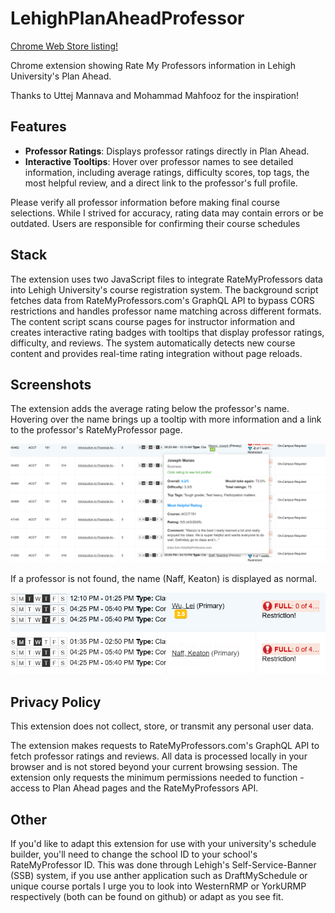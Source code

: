 # LehighPlanAheadProfessor

[Chrome Web Store listing!](https://chromewebstore.google.com/detail/lehighplanaheadprofessor/alogfakffcehkcbmjnhaakneglknpodk?utm_source=item-share-cb)

Chrome extension showing Rate My Professors information in Lehigh University's Plan Ahead.

Thanks to Uttej Mannava and Mohammad Mahfooz for the inspiration!

## Features

- **Professor Ratings**: Displays professor ratings directly in Plan Ahead.
- **Interactive Tooltips**: Hover over professor names to see detailed information, including average ratings, difficulty scores, top tags, the most helpful review, and a direct link to the professor's full profile.
  
Please verify all professor information before making final course selections. While I strived for accuracy, rating data may contain errors or be outdated. Users are responsible for confirming their course schedules

## Stack

The extension uses two JavaScript files to integrate RateMyProfessors data into Lehigh University's course registration system. The background script fetches data from RateMyProfessors.com's GraphQL API to bypass CORS restrictions and handles professor name matching across different formats. The content script scans course pages for instructor information and creates interactive rating badges with tooltips that display professor ratings, difficulty, and reviews. The system automatically detects new course content and provides real-time rating integration without page reloads.

## Screenshots

The extension adds the average rating below the professor's name. Hovering over the name brings up a tooltip with more information and a link to the professor's RateMyProfessor page.

![Normal response](Screenshot-ProfessorFound.png)

If a professor is not found, the name (Naff, Keaton) is displayed as normal.

![Professor not found](Screenshot-ProfessorNotFound.png)

## Privacy Policy

This extension does not collect, store, or transmit any personal user data.

The extension makes requests to RateMyProfessors.com's GraphQL API to fetch professor ratings and reviews. All data is processed locally in your browser and is not stored beyond your current browsing session. The extension only requests the minimum permissions needed to function - access to Plan Ahead pages and the RateMyProfessors API.

## Other

If you'd like to adapt this extension for use with your university's schedule builder, you'll need to change the school ID to your school's RateMyProfessor ID. This was done through Lehigh's Self-Service-Banner (SSB) system, if you use anther application such as DraftMySchedule or unique course portals I urge you to look into WesternRMP or YorkURMP respectively (both can be found on github) or adapt as you see fit.

